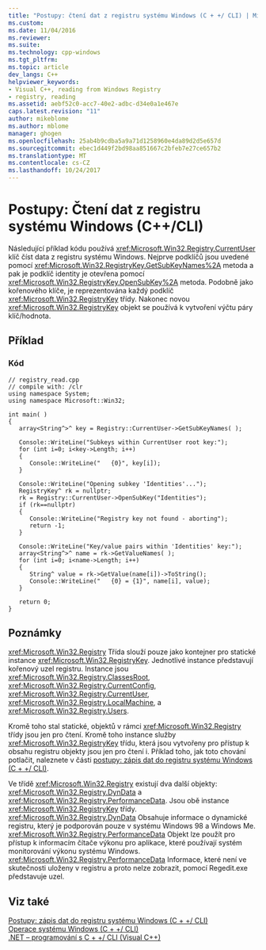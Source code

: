 ```yaml
---
title: "Postupy: čtení dat z registru systému Windows (C + +/ CLI) | Microsoft Docs"
ms.custom: 
ms.date: 11/04/2016
ms.reviewer: 
ms.suite: 
ms.technology: cpp-windows
ms.tgt_pltfrm: 
ms.topic: article
dev_langs: C++
helpviewer_keywords:
- Visual C++, reading from Windows Registry
- registry, reading
ms.assetid: aebf52c0-acc7-40e2-adbc-d34e0a1e467e
caps.latest.revision: "11"
author: mikeblome
ms.author: mblome
manager: ghogen
ms.openlocfilehash: 25ab4b9cdba5a9a71d1258960e4da89d2d5e657d
ms.sourcegitcommit: ebec1d449f2bd98aa851667c2bfeb7e27ce657b2
ms.translationtype: MT
ms.contentlocale: cs-CZ
ms.lasthandoff: 10/24/2017
---
```

# <a name="how-to-read-data-from-the-windows-registry-ccli"></a>Postupy: Čtení dat z registru systému Windows (C++/CLI)
Následující příklad kódu používá <xref:Microsoft.Win32.Registry.CurrentUser> klíč číst data z registru systému Windows. Nejprve podklíčů jsou uvedené pomocí <xref:Microsoft.Win32.RegistryKey.GetSubKeyNames%2A> metoda a pak je podklíč identity je otevřena pomocí <xref:Microsoft.Win32.RegistryKey.OpenSubKey%2A> metoda. Podobně jako kořenového klíče, je reprezentována každý podklíč <xref:Microsoft.Win32.RegistryKey> třídy. Nakonec novou <xref:Microsoft.Win32.RegistryKey> objekt se používá k vytvoření výčtu páry klíč/hodnota.  
  
## <a name="example"></a>Příklad  
  
### <a name="code"></a>Kód  
  
```  
// registry_read.cpp  
// compile with: /clr  
using namespace System;  
using namespace Microsoft::Win32;  
  
int main( )  
{  
   array<String^>^ key = Registry::CurrentUser->GetSubKeyNames( );  
  
   Console::WriteLine("Subkeys within CurrentUser root key:");  
   for (int i=0; i<key->Length; i++)  
   {  
      Console::WriteLine("   {0}", key[i]);  
   }  
  
   Console::WriteLine("Opening subkey 'Identities'...");  
   RegistryKey^ rk = nullptr;  
   rk = Registry::CurrentUser->OpenSubKey("Identities");  
   if (rk==nullptr)  
   {  
      Console::WriteLine("Registry key not found - aborting");  
      return -1;  
   }  
  
   Console::WriteLine("Key/value pairs within 'Identities' key:");  
   array<String^>^ name = rk->GetValueNames( );  
   for (int i=0; i<name->Length; i++)  
   {  
      String^ value = rk->GetValue(name[i])->ToString();  
      Console::WriteLine("   {0} = {1}", name[i], value);  
   }  
  
   return 0;  
}  
```  
  
## <a name="remarks"></a>Poznámky  
 <xref:Microsoft.Win32.Registry> Třída slouží pouze jako kontejner pro statické instance <xref:Microsoft.Win32.RegistryKey>. Jednotlivé instance představují kořenový uzel registru. Instance jsou <xref:Microsoft.Win32.Registry.ClassesRoot>, <xref:Microsoft.Win32.Registry.CurrentConfig>, <xref:Microsoft.Win32.Registry.CurrentUser>, <xref:Microsoft.Win32.Registry.LocalMachine>, a <xref:Microsoft.Win32.Registry.Users>.  
  
 Kromě toho stal statické, objektů v rámci <xref:Microsoft.Win32.Registry> třídy jsou jen pro čtení. Kromě toho instance služby <xref:Microsoft.Win32.RegistryKey> třídu, která jsou vytvořeny pro přístup k obsahu registru objekty jsou jen pro čtení i. Příklad toho, jak toto chování potlačit, naleznete v části [postupy: zápis dat do registru systému Windows (C + +/ CLI)](../dotnet/how-to-write-data-to-the-windows-registry-cpp-cli.md).  
  
 Ve třídě <xref:Microsoft.Win32.Registry> existují dva další objekty: <xref:Microsoft.Win32.Registry.DynData> a <xref:Microsoft.Win32.Registry.PerformanceData>. Jsou obě instance <xref:Microsoft.Win32.RegistryKey> třídy. <xref:Microsoft.Win32.Registry.DynData> Obsahuje informace o dynamické registru, který je podporován pouze v systému Windows 98 a Windows Me. <xref:Microsoft.Win32.Registry.PerformanceData> Objekt lze použít pro přístup k informacím čítače výkonu pro aplikace, které používají systém monitorování výkonu systému Windows. <xref:Microsoft.Win32.Registry.PerformanceData> Informace, které není ve skutečnosti uloženy v registru a proto nelze zobrazit, pomocí Regedit.exe představuje uzel.  
  
## <a name="see-also"></a>Viz také  
 [Postupy: zápis dat do registru systému Windows (C + +/ CLI)](../dotnet/how-to-write-data-to-the-windows-registry-cpp-cli.md)   
 [Operace systému Windows (C + +/ CLI)](../dotnet/windows-operations-cpp-cli.md)   
 [.NET – programování s C + +/ CLI (Visual C++)](../dotnet/dotnet-programming-with-cpp-cli-visual-cpp.md)